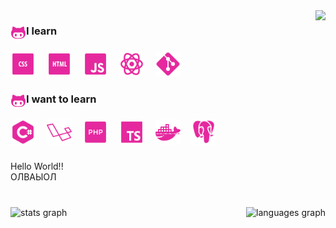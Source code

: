 <img align="right" height="300" src="https://i.imgur.com/fqr7rm1.gif"/>

###

<div> <img align="left" src="icons/icons8-octocat-50.png" height="25"  /> <h3 align="left"> I learn </h3> </div>

###

<div align="left">
  <img src="icons/icons8-css-50.png" height="40"  />
  <img width="10" />
  <img src="icons/icons8-html-50.png" height="40"  />
  <img width="10" />
  <img src="icons/icons8-javascript-50.png" height="40"  />
  <img width="10" />
  <img src="icons/icons8-react-48 (1).png" height="40"  />
  <img width="10" />
  <img src="icons/icons8-git-50.png" height="40" alt="git logo"  />
  <img width="10" />
</div>

###

<div> <img align="left" src="icons/icons8-octocat-50.png" height="25"  /> <h3 align="left"> I want to learn </h3> </div>

###

<div align="left">
  <img src="icons/icons8-c-50.png" height="40"  />
  <img width="10" />
    <img src="icons/icons8-laravel-50.png" height="40"  />
  <img width="10" />
    <img src="icons/icons8-php-50.png" height="40"  />
  <img width="10" />
    <img src="icons/icons8-typescript-50.png" height="40"  />
  <img width="10" />
    <img src="icons/icons8-docker-50.png" height="40"  />
  <img width="10" />
    <img src="icons/icons8-postgresql-50.png" height="40"  />
  <img width="10" />
</div>

###

<p align="left">Hello World!!<br>ОЛВАЫОЛ</p>

###

<br clear="both">

<div align="center">
  <img align="left" src="https://github-readme-stats.vercel.app/api?username=yannyxcode&hide_title=false&hide_rank=false&show_icons=true&include_all_commits=true&count_private=true&disable_animations=false&theme=synthwave&locale=en&hide_border=true&order=1" height="150" alt="stats graph"  />
  <img align="right" src="https://github-readme-stats.vercel.app/api/top-langs?username=yannyxcode&locale=en&hide_title=false&layout=compact&card_width=400&langs_count=5&theme=synthwave&hide_border=true&order=2" height="150" alt="languages graph"  />
</div>

###
